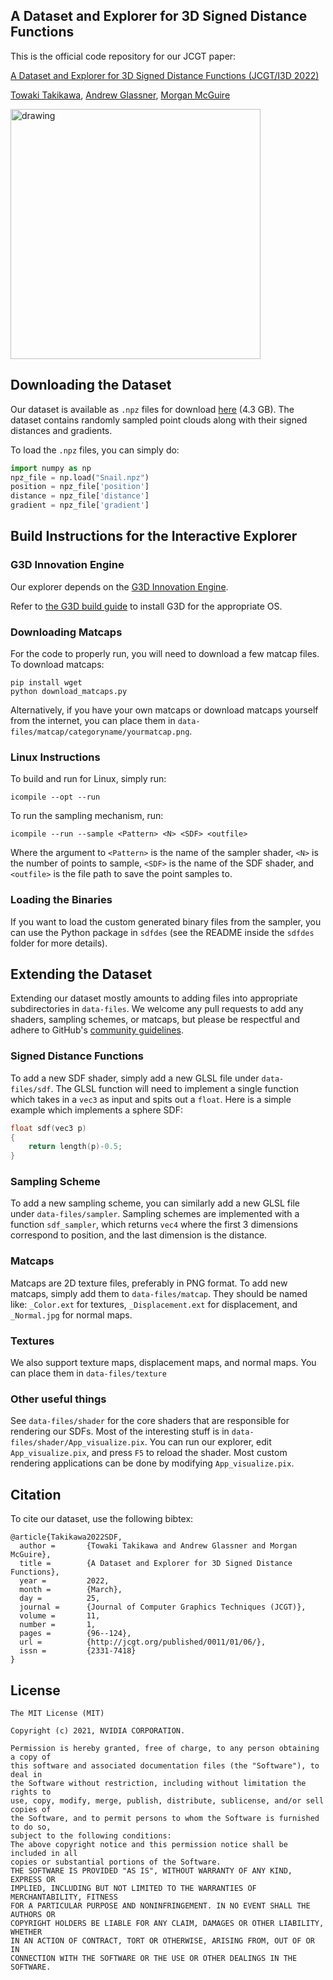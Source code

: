 ## A Dataset and Explorer for 3D Signed Distance Functions

This is the official code repository for our JCGT paper: 

[A Dataset and Explorer for 3D Signed Distance Functions (JCGT/I3D 2022)](https://tovacinni.github.io/sdf-explorer)

[Towaki Takikawa](https://tovacinni.github.io), [Andrew Glassner](https://www.glassner.com), 
[Morgan McGuire](https://casual-effects.com)

<img src="media/demo.jpg" alt="drawing" height="400"/>

## Downloading the Dataset

Our dataset is available as `.npz` files for download [here](https://drive.google.com/file/d/1StTkilQSk83lj60VaqcMHh3GT73CSIKT/view?usp=sharing) 
(4.3 GB). The dataset contains randomly
sampled point clouds along with their signed distances and gradients.

To load the `.npz` files, you can simply do:

```python
import numpy as np
npz_file = np.load("Snail.npz")
position = npz_file['position']
distance = npz_file['distance']
gradient = npz_file['gradient']
```

## Build Instructions for the Interactive Explorer

### G3D Innovation Engine

Our explorer depends on the [G3D Innovation Engine](https://casual-effects.com/g3d/). 

Refer to [the G3D build guide](https://casual-effects.com/g3d/G3D10/readme.md.html?) to install G3D for the appropriate OS.

### Downloading Matcaps

For the code to properly run, you will need to download a few matcap files. To download matcaps:

```
pip install wget
python download_matcaps.py
```

Alternatively, if you have your own matcaps or download matcaps yourself from the internet, you can 
place them in `data-files/matcap/categoryname/yourmatcap.png`.

### Linux Instructions

To build and run for Linux, simply run:

```
icompile --opt --run
```

To run the sampling mechanism, run:

```
icompile --run --sample <Pattern> <N> <SDF> <outfile>
```

Where the argument to `<Pattern>` is the name of the sampler shader,
`<N>` is the number of points to sample, `<SDF>` is the name of the SDF shader,
and `<outfile>` is the file path to save the point samples to.

### Loading the Binaries

If you want to load the custom generated binary files from the sampler, you can use the Python 
package in `sdfdes` (see the README inside the `sdfdes` folder for more details).

## Extending the Dataset

Extending our dataset mostly amounts to adding files into appropriate subdirectories in `data-files`.
We welcome any pull requests to add any shaders, sampling schemes, or matcaps, but please 
be respectful and adhere to GitHub's 
[community guidelines](https://docs.github.com/en/free-pro-team@latest/github/site-policy/github-community-guidelines).

### Signed Distance Functions

To add a new SDF shader, simply add a new GLSL file under `data-files/sdf`. The GLSL function 
will need to implement a single function which takes in a `vec3` as input and spits out a `float`. 
Here is a simple example which implements a sphere SDF:

```C++
float sdf(vec3 p)
{
    return length(p)-0.5;
}
```

### Sampling Scheme

To add a new sampling scheme, you can similarly add a new GLSL file under `data-files/sampler`.
Sampling schemes are implemented with a function `sdf_sampler`, which returns `vec4` where the
first 3 dimensions correspond to position, and the last dimension is the distance.

### Matcaps

Matcaps are 2D texture files, preferably in PNG format. To add new matcaps, simply add them to 
`data-files/matcap`. They should be named like: `_Color.ext` for textures, `_Displacement.ext` for 
displacement, and `_Normal.jpg` for normal maps. 

### Textures

We also support texture maps, displacement maps, and normal maps. You can place them in `data-files/texture`

### Other useful things

See `data-files/shader` for the core shaders that are responsible for rendering our SDFs. 
Most of the interesting stuff is in `data-files/shader/App_visualize.pix`. You can run our
explorer, edit `App_visualize.pix`, and press `F5` to reload the shader. Most custom
rendering applications can be done by modifying `App_visualize.pix`. 

## Citation

To cite our dataset, use the following bibtex:

```
@article{Takikawa2022SDF,
  author =       {Towaki Takikawa and Andrew Glassner and Morgan McGuire}, 
  title =        {A Dataset and Explorer for 3D Signed Distance Functions},
  year =         2022,
  month =        {March},
  day =          25,
  journal =      {Journal of Computer Graphics Techniques (JCGT)},
  volume =       11,
  number =       1,
  pages =        {96--124},
  url =          {http://jcgt.org/published/0011/01/06/},
  issn =         {2331-7418}
}          
```

## License

```
The MIT License (MIT)

Copyright (c) 2021, NVIDIA CORPORATION.

Permission is hereby granted, free of charge, to any person obtaining a copy of
this software and associated documentation files (the "Software"), to deal in
the Software without restriction, including without limitation the rights to
use, copy, modify, merge, publish, distribute, sublicense, and/or sell copies of
the Software, and to permit persons to whom the Software is furnished to do so,
subject to the following conditions:
The above copyright notice and this permission notice shall be included in all
copies or substantial portions of the Software.
THE SOFTWARE IS PROVIDED "AS IS", WITHOUT WARRANTY OF ANY KIND, EXPRESS OR
IMPLIED, INCLUDING BUT NOT LIMITED TO THE WARRANTIES OF MERCHANTABILITY, FITNESS
FOR A PARTICULAR PURPOSE AND NONINFRINGEMENT. IN NO EVENT SHALL THE AUTHORS OR
COPYRIGHT HOLDERS BE LIABLE FOR ANY CLAIM, DAMAGES OR OTHER LIABILITY, WHETHER
IN AN ACTION OF CONTRACT, TORT OR OTHERWISE, ARISING FROM, OUT OF OR IN
CONNECTION WITH THE SOFTWARE OR THE USE OR OTHER DEALINGS IN THE SOFTWARE.

```


